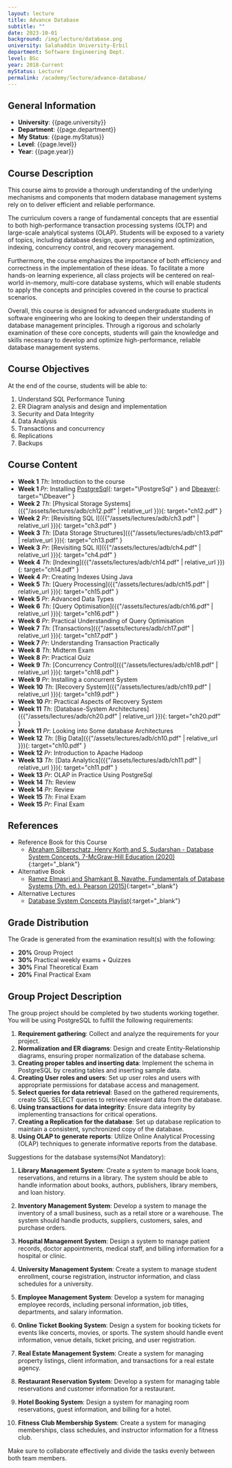 ```yaml
---
layout: lecture
title: Advance Database
subtitle: ""
date: 2023-10-01
background: /img/lecture/database.png
university: Salahaddin University-Erbil
department: Software Engineering Dept.
level: BSc
year: 2018-Current
myStatus: Lecturer
permalink: /academy/lecture/advance-database/
---
```


## General Information

- **University**: {{page.university}}
- **Department**: {{page.department}}
- **My Status**: {{page.myStatus}}
- **Level**: {{page.level}}
- **Year**: {{page.year}}

## Course Description

This course aims to provide a thorough understanding of the underlying mechanisms and components that modern database management systems rely on to deliver efficient and reliable performance.

The curriculum covers a range of fundamental concepts that are essential to both high-performance transaction processing systems (OLTP) and large-scale analytical systems (OLAP). Students will be exposed to a variety of topics, including database design, query processing and optimization, indexing, concurrency control, and recovery management.

Furthermore, the course emphasizes the importance of both efficiency and correctness in the implementation of these ideas. To facilitate a more hands-on learning experience, all class projects will be centered on real-world in-memory, multi-core database systems, which will enable students to apply the concepts and principles covered in the course to practical scenarios.

Overall, this course is designed for advanced undergraduate students in software engineering who are looking to deepen their understanding of database management principles. Through a rigorous and scholarly examination of these core concepts, students will gain the knowledge and skills necessary to develop and optimize high-performance, reliable database management systems.


## Course Objectives

At the end of the course, students will be able to:

1. Understand SQL Performance Tuning
1. ER Diagram analysis and design and implementation
1. Security and Data Integrity
1. Data Analysis
1. Transactions and concurrency
1. Replications
1. Backups

## Course Content

- **Week 1** _Th_: Introduction to the course
- **Week 1** _Pr_: Installing [PostgreSql](https://www.postgresql.org/){: target="\PostgreSql" } and [Dbeaver](https://dbeaver.io/){: target="\Dbeaver" }
- **Week 2** _Th_: [Physical Storage Systems]({{"/assets/lectures/adb/ch12.pdf" | relative_url }}){: target="ch12.pdf" }
- **Week 2** _Pr_: [Revisiting SQL I]({{"/assets/lectures/adb/ch3.pdf" | relative_url }}){: target="ch3.pdf" }
- **Week 3** _Th_: [Data Storage Structures]({{"/assets/lectures/adb/ch13.pdf" | relative_url }}){: target="ch13.pdf" }
- **Week 3** _Pr_: [Revisiting SQL II]({{"/assets/lectures/adb/ch4.pdf" | relative_url }}){: target="ch4.pdf" }
- **Week 4** _Th_: [Indexing]({{"/assets/lectures/adb/ch14.pdf" | relative_url }}){: target="ch14.pdf" }
- **Week 4** _Pr_: Creating Indexes Using Java
- **Week 5** _Th_: [Query Processing]({{"/assets/lectures/adb/ch15.pdf" | relative_url }}){: target="ch15.pdf" }
- **Week 5** _Pr_: Advanced Data Types
- **Week 6** _Th_: [Query Optimisation]({{"/assets/lectures/adb/ch16.pdf" | relative_url }}){: target="ch16.pdf" }
- **Week 6** _Pr_: Practical Understanding of Query Optimisation
- **Week 7** _Th_: [Transactions]({{"/assets/lectures/adb/ch17.pdf" | relative_url }}){: target="ch17.pdf" }
- **Week 7** _Pr_: Understanding Transaction Practically
- **Week 8** _Th_: Midterm Exam
- **Week 8** _Pr_: Practical Quiz
- **Week 9** _Th_: [Concurrency Control]({{"/assets/lectures/adb/ch18.pdf" | relative_url }}){: target="ch18.pdf" }
- **Week 9** _Pr_: Installing a concurrent System
- **Week 10** _Th_: [Recovery System]({{"/assets/lectures/adb/ch19.pdf" | relative_url }}){: target="ch19.pdf" }
- **Week 10** _Pr_: Practical Aspects of Recovery System
- **Week 11** _Th_: [Database-System Architectures]({{"/assets/lectures/adb/ch20.pdf" | relative_url }}){: target="ch20.pdf" }
- **Week 11** _Pr_: Looking into Some database Architectures
- **Week 12** _Th_: [Big Data]({{"/assets/lectures/adb/ch10.pdf" | relative_url }}){: target="ch10.pdf" }
- **Week 12** _Pr_: Introduction to Apache Hadoop
- **Week 13** _Th_: [Data Analytics]({{"/assets/lectures/adb/ch11.pdf" | relative_url }}){: target="ch11.pdf" }
- **Week 13** _Pr_: OLAP in Practice Using PostgreSql
- **Week 14** _Th_: Review
- **Week 14** _Pr_: Review
- **Week 15** _Th_: Final Exam
- **Week 15** _Pr_: Final Exam


## References

- Reference Book for this Course
  - [Abraham Silberschatz, Henry Korth and S. Sudarshan - Database System Concepts. 7-McGraw-Hill Education (2020)](https://www.amazon.com/Database-System-Concepts-Abraham-Silberschatz/dp/0078022150){:target="_blank"}
- Alternative Book
  - [Ramez Elmasri and Shamkant B. Navathe. Fundamentals of Database Systems (7th. ed.). Pearson (2015)](https://www.amazon.com/Fundamentals-Database-Systems-Ramez-Elmasri/dp/0133970779){:target="_blank"}
- Alternative Lectures
  - [Database System Concepts Playlist](https://www.youtube.com/playlist?list=PLSE8ODhjZXjasmrEd2_Yi1deeE360zv5O){:target="_blank"}


## Grade Distribution

The Grade is generated from the examination result(s) with the following:
- **20%** Group Project
- **30%** Practical weekly exams + Quizzes
- **30%** Final Theoretical Exam
- **20%** Final Practical Exam

## Group Project Description

The group project should be completed by two students working together. You will be using PostgreSQL to fulfill the following requirements:

1. **Requirement gathering**: Collect and analyze the requirements for your project.
2. **Normalization and ER diagrams**: Design and create Entity-Relationship diagrams, ensuring proper normalization of the database schema.
3. **Creating proper tables and inserting data**: Implement the schema in PostgreSQL by creating tables and inserting sample data.
4. **Creating User roles and users**: Set up user roles and users with appropriate permissions for database access and management.
5. **Select queries for data retrieval**: Based on the gathered requirements, create SQL SELECT queries to retrieve relevant data from the database.
6. **Using transactions for data integrity**: Ensure data integrity by implementing transactions for critical operations.
7. **Creating a Replication for the database**: Set up database replication to maintain a consistent, synchronized copy of the database.
8. **Using OLAP to generate reports**: Utilize Online Analytical Processing (OLAP) techniques to generate informative reports from the database.


Suggestions for the database systems(Not Mandatory):

1. **Library Management System**: Create a system to manage book loans, reservations, and returns in a library. The system should be able to handle information about books, authors, publishers, library members, and loan history.

2. **Inventory Management System**: Develop a system to manage the inventory of a small business, such as a retail store or a warehouse. The system should handle products, suppliers, customers, sales, and purchase orders.

3. **Hospital Management System**: Design a system to manage patient records, doctor appointments, medical staff, and billing information for a hospital or clinic.

4. **University Management System**: Create a system to manage student enrollment, course registration, instructor information, and class schedules for a university.

5. **Employee Management System**: Develop a system for managing employee records, including personal information, job titles, departments, and salary information.

6. **Online Ticket Booking System**: Design a system for booking tickets for events like concerts, movies, or sports. The system should handle event information, venue details, ticket pricing, and user registration.

7. **Real Estate Management System**: Create a system for managing property listings, client information, and transactions for a real estate agency.

8. **Restaurant Reservation System**: Develop a system for managing table reservations and customer information for a restaurant.

9. **Hotel Booking System**: Design a system for managing room reservations, guest information, and billing for a hotel.

10. **Fitness Club Membership System**: Create a system for managing memberships, class schedules, and instructor information for a fitness club.

Make sure to collaborate effectively and divide the tasks evenly between both team members.

